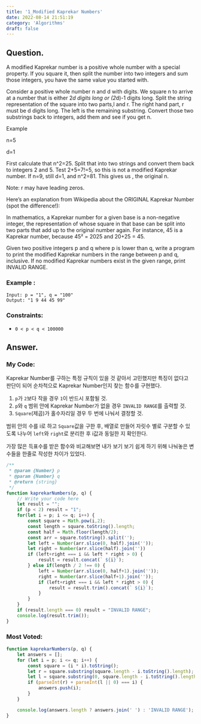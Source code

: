 ```yaml
---
title: '1_Modified Kaprekar Numbers'
date: 2022-08-14 21:51:19
category: 'Algorithms'
draft: false
---
```


## Question.

A modified Kaprekar number is a positive whole number with a special property. If you square it, then split the number into two integers and sum those integers, you have the same value you started with.

Consider a positive whole number n and d with digits. We square n to arrive at a number that is either 2*d digits long or (2*d)-1 digits long. Split the string representation of the square into two parts,l and r. The right hand part, r must be d digits long. The left is the remaining substring. Convert those two substrings back to integers, add them and see if you get n.

Example

n=5

d=1

First calculate that n^2=25. Split that into two strings and convert them back to integers 2 and 5. Test 2+5=7!=5, so this is not a modified Kaprekar number. If n=9, still d=1, and n^2=81. This gives us , the original n.

Note: r may have leading zeros.

Here’s an explanation from Wikipedia about the ORIGINAL Kaprekar Number (spot the difference!):

In mathematics, a Kaprekar number for a given base is a non-negative integer, the representation of whose square in that base can be split into two parts that add up to the original number again. For instance, 45 is a Kaprekar number, because 45² = 2025 and 20+25 = 45.

Given two positive integers p and q where p is lower than q, write a program to print the modified Kaprekar numbers in the range between p and q, inclusive. If no modified Kaprekar numbers exist in the given range, print INVALID RANGE.


### Example :
```
Input: p = "1", q = "100"
Output: "1 9 44 45 99"
```


### Constraints: 

- `0 < p < q < 100000`


## Answer.

### My Code:

Kaprekar Number를 구하는 특정 규칙이 있을 것 같아서 고민했지만 특징이 없다고 판단이 되어
순차척으로 Kaprekar Number인지 찾는 함수를 구현했다.
1. `p`가 `2`보다 작을 경우 `1`이 반드시 포함될 것.
2. `p`와 `q` 범위 안에 Kaprekar Number가 없을 경우 `INVALID RANGE`를 출력할 것.
3. `Square`(제곱)가 홀수자리일 경우 두 번에 나눠서 결정할 것.

범위 안의 수를 i로 하고 `Square`값을 구한 후, 배열로 만들어 자릿수 별로 구분할 수 있도록 나누어
`left`와 `right`로 분리한 후 i값과 동일한 지 확인한다.

가장 많은 득표수를 받은 함수와 비교해보면 내가 보기 보기 쉽게 하기 위해 나눠놓은 변수들을 한줄로 작성한 차이가 있었다.

```js
/**
 * @param {Number} p
 * @param {Number} q
 * @return {string}
 */
function kaprekarNumbers(p, q) {
    // Write your code here
    let result = "";
    if (p < 2) result = "1";
    for(let i = p; i <= q; i++) {
        const square = Math.pow(i,2);
        const length = square.toString().length;
        const half = Math.floor(length/2);
        const arr = square.toString().split('');
        let left = Number(arr.slice(0, half).join(''));
        let right = Number(arr.slice(half).join(''))
        if (left+right === i && left * right > 0) {
            result = result.concat(` ${i}`);
        } else if(length / 2 !== 0) {
            left = Number(arr.slice(0, half+1).join(''));
            right = Number(arr.slice(half+1).join(''));
            if (left+right === i && left * right > 0) {
                result = result.trim().concat(` ${i}`);
            }
        }
    }
    if (result.length === 0) result = "INVALID RANGE";
    console.log(result.trim());
}
```


### Most Voted:

```js
function kaprekarNumbers(p, q) {
    let answers = [];
    for (let i = p; i <= q; i++) {
        const square = (i * i).toString();
        let r = square.substring(square.length - i.toString().length);
        let l = square.substring(0, square.length - i.toString().length);
        if (parseInt(r) + parseInt(l || 0) === i) {
            answers.push(i);
        }
    }

    console.log(answers.length ? answers.join(' ') : 'INVALID RANGE');
}
```
